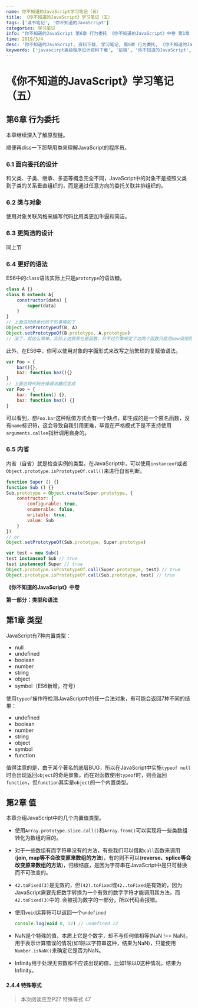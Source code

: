 ```yaml
---
name: 你不知道的JavaScript学习笔记（五）
title: 《你不知道的JavaScript》学习笔记（五）
tags: ['读书笔记', '你不知道的JavaScript']
categories: 学习笔记
info: "你不知道的JavaScript 第6章 行为委托 《你不知道的JavaScript》中卷 第1章 类型 第2章 值"
time: 2019/3/4
desc: '你不知道的JavaScript, 资料下载, 学习笔记, 第6章 行为委托, 《你不知道的JavaScript》中卷, 第1章 类型, 第2章 值'
keywords: ['javascirpt高级程序设计资料下载', '前端', '你不知道的JavaScript', '学习笔记', '第6章 行为委托', '《你不知道的JavaScript》中卷', '第1章 类型', '第2章 值']
---
```


# 《你不知道的JavaScript》学习笔记（五）

## 第6章 行为委托

本章继续深入了解原型链。

顺便再diss一下那帮用类来理解JavaScript的程序员。

### 6.1 面向委托的设计

和父类、子类、继承、多态等概念完全不同，JavaScript中的对象不是按照父类到子类的关系垂直组织的，而是通过任意方向的委托关联并排组织的。

### 6.2 类与对象

使用对象关联风格来编写代码比用类更加牛逼和简洁。

### 6.3 更简洁的设计

同上节

### 6.4 更好的语法

ES6中的`class`语法实际上只是`prototype`的语法糖。

```javascript
class A {}
class B extends A{
    constructor(data) {
        super(data)
    }
}
// 上面这段继承代码干的事情如下
Object.setPrototypeOf(B, A)
Object.setPrototypeOf(B.prototype, A.prototype)
// 没了，就这么简单。实际上这俩货也是函数，只不过引擎规定了这两个函数只能用new调用而已
```

此外，在ES6中，你可以使用对象的字面形式来改写之前繁琐的复赋值语法。

```javascript
var Foo = {
    bar(){},
    baz: function baz(){}
}
// 上面这段代码去掉语法糖后变成
var Foo = {
    bar: function() {},
    baz: function baz() {}
}
```

可以看到，想`Foo.bar`这种赋值方式会有一个缺点，即生成的是一个匿名函数，没有`name`标识符，这会导致自我引用更难，毕竟在严格模式下是不支持使用`arguments.callee`指针调用自身的。

### 6.5 内省

内省（自省）就是检查实例的类型。在JavaScript中，可以使用`instanceof`或者`Object.prototype.isPrototypeOf.call()`来进行自省判断。

```javascript
function Super () {}
function Sub () {}
Sub.prototype = Object.create(Super.prototype, {
    constructor: {
        configurable: true,
        enumerable: false,
        writable: true,
        value: Sub
    }
})
// or
Object.setPrototypeOf(Sub.prototype, Super.prototype)

var test = new Sub()
test instanceof Sub // true
test instanceof Super // true
Object.prototype.isPrototypeOf.call(Super.prototype, test) // true
Object.prototype.isPrototypeOf.call(Sub.prototype, test) // true
```

**《你不知道的JavaScript》中卷**

**第一部分：类型和语法**

## 第1章 类型

JavaScript有7种内置类型：

- null
- undefined
- boolean
- number
- string
- object
- symbol（ES6新增，符号）

使用`typeof`操作符检测JavaScript中的任一合法对象，有可能会返回7种不同的结果：

- undefined
- boolean
- number
- string
- object
- symbol
- function

值得注意的是，由于某个著名的底层BUG，所以在JavaScript中实施`typeof null`时会出现返回`object`的奇葩景象。而在对函数使用`typeof`时，则会返回`function`，但`function`其实是`object`的一个内置类型。

## 第2章 值

本章介绍JavaScript中的几个内置值类型。

- 使用`Array.prototype.slice.call()`和`Array.from()`可以实现将一些类数组转化为数组的目的。

- 对于一些数组有而字符串没有的方法，有些我们可以借助`call`函数来调用(**join, map等不会改变原来数组的方法**)，有的则不可以(**reverse、splice等会改变原来数组的方法**)，归根结底，是因为字符串在JavaScript中是只可替换而不可改变的。

- `42.toFixed(3)`是无效的，但`(42).toFixed`或`42..toFixed`是有效的，因为JavaScript需要先把数字转换为一个有效的数字字符才能调用其方法，而`42.toFixed(3)`中的`.`会被视为数字的一部分，所以代码会报错。

- 使用`void`运算符可以返回一个`undefined`

  ```javascript
  console.log(void 0, 12) // undefined 12
  ```

- NaN是个特殊的值，本质上它是个数字，却不与任何值相等(NaN !== NaN)，用于表示计算错误的情况(如1除以字符串这种，结果为NaN)，只能使用`Number.isNaN()`来确定它是否为NaN。

- Infinity用于处理无穷数和不应该出现的值，比如1除以0这种情况，结果为Infinity。

#### 2.4.4 特殊等式

> 本次阅读应至P27 特殊等式 47